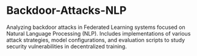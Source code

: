 # Backdoor-Attacks-NLP
Analyzing backdoor attacks in Federated Learning systems focused on Natural Language Processing (NLP). Includes implementations of various attack strategies, model configurations, and evaluation scripts to study security vulnerabilities in decentralized training.
